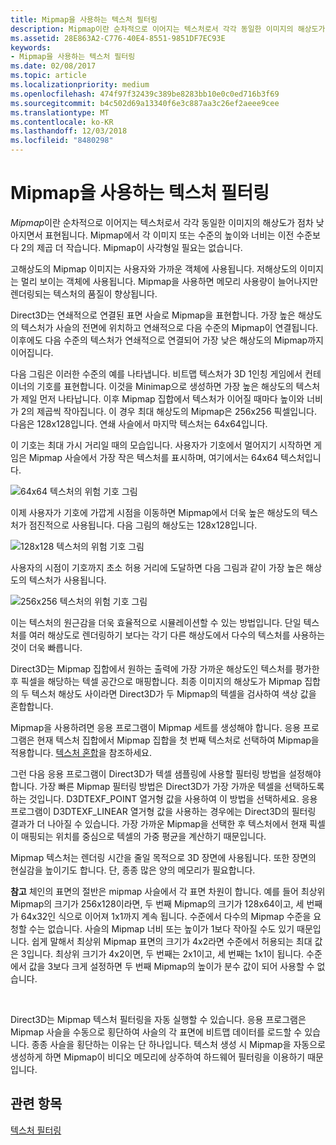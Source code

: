 ```yaml
---
title: Mipmap을 사용하는 텍스처 필터링
description: Mipmap이란 순차적으로 이어지는 텍스처로서 각각 동일한 이미지의 해상도가 점차 낮아지면서 표현됩니다. Mipmap에서 각 이미지 또는 수준의 높이와 너비는 이전 수준보다 2의 제곱 더 작습니다.
ms.assetid: 28E863A2-C776-40E4-8551-9851DF7EC93E
keywords:
- Mipmap을 사용하는 텍스처 필터링
ms.date: 02/08/2017
ms.topic: article
ms.localizationpriority: medium
ms.openlocfilehash: 474f97f32439c389be8283bb10e0c0ed716b3f69
ms.sourcegitcommit: b4c502d69a13340f6e3c887aa3c26ef2aeee9cee
ms.translationtype: MT
ms.contentlocale: ko-KR
ms.lasthandoff: 12/03/2018
ms.locfileid: "8480298"
---
```

# <a name="texture-filtering-with-mipmaps"></a>Mipmap을 사용하는 텍스처 필터링


*Mipmap*이란 순차적으로 이어지는 텍스처로서 각각 동일한 이미지의 해상도가 점차 낮아지면서 표현됩니다. Mipmap에서 각 이미지 또는 수준의 높이와 너비는 이전 수준보다 2의 제곱 더 작습니다. Mipmap이 사각형일 필요는 없습니다.

고해상도의 Mipmap 이미지는 사용자와 가까운 객체에 사용됩니다. 저해상도의 이미지는 멀리 보이는 객체에 사용됩니다. Mipmap을 사용하면 메모리 사용량이 늘어나지만 렌더링되는 텍스처의 품질이 향상됩니다.

Direct3D는 연쇄적으로 연결된 표면 사슬로 Mipmap을 표현합니다. 가장 높은 해상도의 텍스처가 사슬의 전면에 위치하고 연쇄적으로 다음 수준의 Mipmap이 연결됩니다. 이후에도 다음 수준의 텍스처가 연쇄적으로 연결되어 가장 낮은 해상도의 Mipmap까지 이어집니다.

다음 그림은 이러한 수준의 예를 나타냅니다. 비트맵 텍스처가 3D 1인칭 게임에서 컨테이너의 기호를 표현합니다. 이것을 Minimap으로 생성하면 가장 높은 해상도의 텍스처가 제일 먼저 나타납니다. 이후 Mipmap 집합에서 텍스처가 이어질 때마다 높이와 너비가 2의 제곱씩 작아집니다. 이 경우 최대 해상도의 Mipmap은 256x256 픽셀입니다. 다음은 128x128입니다. 연쇄 사슬에서 마지막 텍스처는 64x64입니다.

이 기호는 최대 가시 거리일 때의 모습입니다. 사용자가 기호에서 멀어지기 시작하면 게임은 Mipmap 사슬에서 가장 작은 텍스처를 표시하며, 여기에서는 64x64 텍스처입니다.

![64x64 텍스처의 위험 기호 그림](images/mip1.jpg)

이제 사용자가 기호에 가깝게 시점을 이동하면 Mipmap에서 더욱 높은 해상도의 텍스처가 점진적으로 사용됩니다. 다음 그림의 해상도는 128x128입니다.

![128x128 텍스처의 위험 기호 그림](images/mip2.jpg)

사용자의 시점이 기호까지 초소 허용 거리에 도달하면 다음 그림과 같이 가장 높은 해상도의 텍스처가 사용됩니다.

![256x256 텍스처의 위험 기호 그림](images/mip3.jpg)

이는 텍스처의 원근감을 더욱 효율적으로 시뮬레이션할 수 있는 방법입니다. 단일 텍스처를 여러 해상도로 렌더링하기 보다는 각기 다른 해상도에서 다수의 텍스처를 사용하는 것이 더욱 빠릅니다.

Direct3D는 Mipmap 집합에서 원하는 출력에 가장 가까운 해상도인 텍스처를 평가한 후 픽셀을 해당하는 텍셀 공간으로 매핑합니다. 최종 이미지의 해상도가 Mipmap 집합의 두 텍스처 해상도 사이라면 Direct3D가 두 Mipmap의 텍셀을 검사하여 색상 값을 혼합합니다.

Mipmap을 사용하려면 응용 프로그램이 Mipmap 세트를 생성해야 합니다. 응용 프로그램은 현재 텍스처 집합에서 Mipmap 집합을 첫 번째 텍스처로 선택하여 Mipmap을 적용합니다. [텍스처 혼합](texture-blending.md)을 참조하세요.

그런 다음 응용 프로그램이 Direct3D가 텍셀 샘플링에 사용할 필터링 방법을 설정해야 합니다. 가장 빠른 Mipmap 필터링 방법은 Direct3D가 가장 가까운 텍셀을 선택하도록 하는 것입니다. D3DTEXF\_POINT 열거형 값을 사용하여 이 방법을 선택하세요. 응용 프로그램이 D3DTEXF\_LINEAR 열거형 값을 사용하는 경우에는 Direct3D의 필터링 결과가 더 나아질 수 있습니다. 가장 가까운 Mipmap을 선택한 후 텍스처에서 현재 픽셀이 매핑되는 위치를 중심으로 텍셀의 가중 평균을 계산하기 때문입니다.

Mipmap 텍스처는 렌더링 시간을 줄일 목적으로 3D 장면에 사용됩니다. 또한 장면의 현실감을 높이기도 합니다. 단, 종종 많은 양의 메모리가 필요합니다.

**참고**  체인의 표면의 절반은 mipmap 사슬에서 각 표면 차원이 합니다. 예를 들어 최상위 Mipmap의 크기가 256x128이라면, 두 번째 Mipmap의 크기가 128x64이고, 세 번째가 64x32인 식으로 이어져 1x1까지 계속 됩니다. 수준에서 다수의 Mipmap 수준을 요청할 수는 없습니다. 사슬의 Mipmap 너비 또는 높이가 1보다 작아질 수도 있기 때문입니다. 쉽게 말해서 최상위 Mipmap 표면의 크기가 4x2라면 수준에서 허용되는 최대 값은 3입니다. 최상위 크기가 4x2이면, 두 번째는 2x1이고, 세 번째는 1x1이 됩니다. 수준에서 값을 3보다 크게 설정하면 두 번째 Mipmap의 높이가 분수 값이 되어 사용할 수 없습니다.

 

Direct3D는 Mipmap 텍스처 필터링을 자동 실행할 수 있습니다. 응용 프로그램은 Mipmap 사슬을 수동으로 횡단하여 사슬의 각 표면에 비트맵 데이터를 로드할 수 있습니다. 종종 사슬을 횡단하는 이유는 단 하나입니다. 텍스처 생성 시 Mipmap을 자동으로 생성하게 하면 Mipmap이 비디오 메모리에 상주하여 하드웨어 필터링을 이용하기 때문입니다.

## <a name="span-idrelated-topicsspanrelated-topics"></a><span id="related-topics"></span>관련 항목


[텍스처 필터링](texture-filtering.md)

 

 




